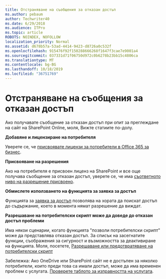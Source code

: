 ```yaml
---
title: Отстраняване на съобщения за отказан достъп
ms.author: pebaum
author: Techwriter40
ms.date: 6/29/2018
ms.audience: ITPro
ms.topic: article
ROBOTS: NOINDEX, NOFOLLOW
localization_priority: Normal
ms.assetid: d678b57a-53ad-4414-9423-d8726a0c532f
ms.openlocfilehash: 915476f92f150288666268f1647f3cae7e9001a4
ms.sourcegitcommit: 037331d71f06750d972c0b6278b23bb15c4806ca
ms.translationtype: MT
ms.contentlocale: bg-BG
ms.lasthandoff: 10/18/2019
ms.locfileid: "36751769"
---
```

# <a name="troubleshoot-access-denied-messages"></a>Отстраняване на съобщения за отказан достъп

Ако получавате съобщение за отказан достъп при опит за преглеждане на сайт на SharePoint Online, моля, Вижте статиите по-долу.

**Добавяне и лицензиране на потребителя**

Уверете се, че [присвоявате лицензи за потребители в Office 365 за бизнес](https://docs.microsoft.com/office365/admin/subscriptions-and-billing/assign-licenses-to-users?view=o365-worldwide&amp;tabs=One).

**Присвояване на разрешения**

Ако на потребителя е присвоен лиценз на SharePoint и все още получава съобщение за отказан достъп, уверете се, че има [съответното ниво на разрешение присвоено](https://docs.microsoft.com/sharepoint/understanding-permission-levels).

**Обмислете използването на функцията за заявка за достъп**

Функцията за [заявка за достъп](https://support.office.com/article/Set-up-and-manage-access-requests-94B26E0B-2822-49D4-929A-8455698654B3) позволява на хората да поискат достъп до съдържание, което в момента нямат разрешение да виждат. 

**Разрешаване на потребителски скрипт може да доведе до отказан достъп проблеми**

Има някои сценарии, когато функцията "позволи потребителски скрипт" може да представлява отказан достъп. За списък на засегнатите функции, съображения за сигурност и възможността за деактивиране на функцията. Моля, посетете, [Разрешаване или предотвратяване на потребителски скрипт](https://docs.microsoft.com/sharepoint/allow-or-prevent-custom-script)

Забележка: Ако OneDrive или SharePoint сайт не е достъпен за няколко потребители, които преди това са имали достъп, може да има временен проблем с услугата. [Проверете таблото за изправността на услугата](https://portal.office.com/adminportal/home#/servicehealth).


  

